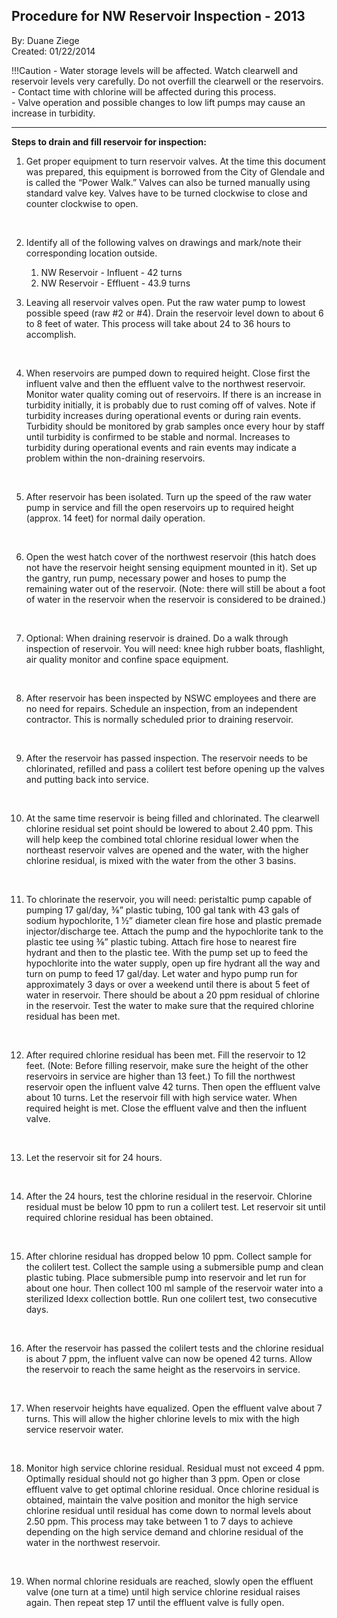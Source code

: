 ## Procedure for NW Reservoir Inspection - 2013
By: Duane Ziege  <br />
Created: 01/22/2014

!!!Caution 
	- Water storage levels will be affected. Watch clearwell and reservoir levels very carefully. Do not overfill the clearwell or the reservoirs.  
	- Contact time with chlorine will be affected during this process.  
	- Valve operation and possible changes to low lift pumps may cause an increase in turbidity.
***

**Steps to drain and fill reservoir for inspection:**

1.	Get proper equipment to turn reservoir valves. At the time this document was prepared, this equipment is borrowed from the City of Glendale and is called the “Power Walk.” Valves can also be turned manually using standard valve key. Valves have to be turned clockwise to close and counter clockwise to open.  
<br />

2.	Identify all of the following valves on drawings and mark/note their corresponding location outside.  
	1. NW Reservoir - Influent - 42 turns
	2. NW Reservoir - Effluent - 43.9 turns  

3.	Leaving all reservoir valves open. Put the raw water pump to lowest possible speed (raw #2 or #4). Drain the reservoir level down to about 6 to 8 feet of water. This process will take about 24 to 36 hours to accomplish.  
<br /> 

4.	When reservoirs are pumped down to required height. Close first the influent valve and then the effluent valve to the northwest reservoir. Monitor water quality coming out of reservoirs. If there is an increase in turbidity initially, it is probably due to rust coming off of valves. Note if turbidity increases during operational events or during rain events. Turbidity should be monitored by grab samples once every hour by staff until turbidity is confirmed to be stable and normal. Increases to turbidity during operational events and rain events may indicate a problem within the non-draining 
reservoirs.  
<br />

5.	After reservoir has been isolated. Turn up the speed of the raw water pump in service and fill the open reservoirs up to required height (approx. 14 feet) for normal daily operation.  
<br />

6.	Open the west hatch cover of the northwest reservoir (this hatch does not have the reservoir height sensing equipment mounted in it). Set up the gantry, run pump, necessary power and hoses to pump the remaining water out of the reservoir. (Note: there will still be about a foot of water in the reservoir when the reservoir is considered to be drained.)  
<br />

7.	Optional:  When draining reservoir is drained. Do a walk through inspection of reservoir. You will need: knee high rubber boats, flashlight, air quality monitor and confine space equipment.  
<br />

8.	After reservoir has been inspected by NSWC employees and there are no need for repairs. Schedule an inspection, from an independent contractor. This is normally scheduled prior to draining reservoir.  
<br />

9.	After the reservoir has passed inspection. The reservoir needs to be chlorinated, refilled and pass a colilert test before opening up the valves and putting back into service.  
<br />

10.	At the same time reservoir is being filled and chlorinated. The clearwell chlorine residual set point should be lowered to about 2.40 ppm. This will help keep the combined total chlorine residual lower when the northeast reservoir valves are opened and the water, with the higher chlorine residual, is mixed  with the water from the other 3 basins.  
<br />

11.	To chlorinate the reservoir, you will need: peristaltic pump capable of pumping 17 gal/day, ⅜” plastic tubing, 100 gal tank with 43 gals of sodium hypochlorite, 1 ½” diameter clean fire hose and plastic premade injector/discharge tee. Attach the pump and the hypochlorite tank to the plastic tee using ⅜” plastic tubing. Attach fire hose to nearest fire hydrant and then to the plastic tee. With the pump set up to feed the hypochlorite into the water supply, open up fire hydrant all the way and turn on pump to feed 17 gal/day. Let water and hypo pump run for approximately 3 days or over a weekend until there is about 5 feet of water in reservoir. There should be about a 20 ppm residual of chlorine in the reservoir. Test the water to make sure that the required chlorine residual has been met.  
<br />

12.	After required chlorine residual has been met. Fill the reservoir to 12 feet. (Note: Before filling reservoir, make sure the height of the other reservoirs in service are higher than 13 feet.) To fill the northwest reservoir open the influent valve 42 turns. Then open the effluent valve about 10 turns. Let the reservoir fill with high service water. When required height is met. Close the effluent valve and then the influent valve.  
<br />

13.	Let the reservoir sit for 24 hours.  
<br />

14.	After the 24 hours, test the chlorine residual in the reservoir. Chlorine residual must be below 10 ppm to run a colilert test. Let reservoir sit until required chlorine residual has been obtained.  
<br />

15.	After chlorine residual has dropped below 10 ppm. Collect sample for the colilert test. Collect the sample using a submersible pump and clean plastic tubing. Place submersible pump into reservoir and let run for about one hour. Then collect 100 ml sample of the reservoir water into a sterilized Idexx collection bottle. Run one colilert test, two consecutive days.  
<br />

16.	After the reservoir has passed the colilert tests and the chlorine residual is about 7 ppm, the influent valve can now be opened 42 turns. Allow the reservoir to reach the same height as the reservoirs in service.   
<br />

17.	When reservoir heights have equalized. Open the effluent valve about 7 turns. This will allow the higher chlorine levels to mix with the high service reservoir water.  
<br /> 

18.	Monitor high service chlorine residual. Residual must not exceed 4 ppm. Optimally residual should not go higher than 3 ppm. Open or close effluent valve to get optimal chlorine residual. Once chlorine residual is obtained, maintain the valve position and monitor the high service chlorine residual until residual has come down to normal levels about 2.50 ppm. This process may take between 1 to 7 days to achieve depending on the high service demand and chlorine residual of the water in the northwest reservoir.  
<br />

19.	When normal chlorine residuals are reached, slowly open the effluent valve (one turn at a time) until high service chlorine residual raises again. Then repeat step 17 until the effluent valve is fully open.  
<br />

